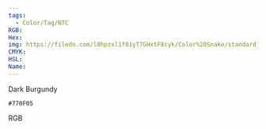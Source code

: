 ```yaml
---
tags:
  - Color/Tag/NTC
RGB:
Hex:
img: https://filedn.com/l0hpzxl1f01yT7GHxtF8cyk/Color%20Snake/standard_csv_to_svg//770F05.svg
CMYK:
HSL:
Name:
---
```

Dark Burgundy
```palette
#770F05
```
RGB
